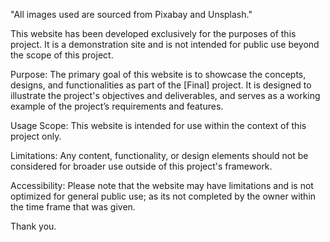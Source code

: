 "All images used are sourced from Pixabay and Unsplash."



This website has been developed exclusively for the purposes of this project. It is a demonstration site and is not intended for public use beyond the scope of this project.

Purpose:
The primary goal of this website is to showcase the concepts, designs, and functionalities as part of the [Final] project. It is designed to illustrate the project's objectives and deliverables, and serves as a working example of the project’s requirements and features.

Usage
Scope: This website is intended for use within the context of this project only.

Limitations: Any content, functionality, or design elements should not be considered for broader use outside of this project's framework.

Accessibility: Please note that the website may have limitations and is not optimized for general public use; as its not completed by the owner within the time frame that was given.


Thank you.
